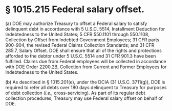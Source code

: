 # § 1015.215   Federal salary offset.

(a) DOE may authorize Treasury to offset a Federal salary to satisfy delinquent debt in accordance with 5 U.S.C. 5514, Installment Deduction for Indebtedness to the United States; 5 CFR 550.1101 through 550.1108, Collection by Offset from Indebted Government Employees; 31 CFR parts 900-904, the revised Federal Claims Collection Standards; and 31 CFR 285.7, Salary Offset. DOE shall ensure that all of the rights and protections afforded to the debtor under 5 U.S.C. 5514 and 31 CFR 901.3 have been fulfilled. Claims due from Federal employees will be collected in accordance with DOE Order 2200.2B, Collection from Current and Former Employees for Indebtedness to the United States. 


(b) As described in § 1015.201(e), under the DCIA (31 U.S.C. 3711(g)), DOE is required to refer all debts over 180 days delinquent to Treasury for purposes of debt collection (*i.e.,* cross-servicing). As part of its regular debt collection procedures, Treasury may use Federal salary offset on behalf of DOE. 




